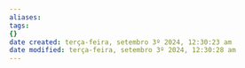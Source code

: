 ```yaml
---
aliases: 
tags: 
{}
date created: terça-feira, setembro 3º 2024, 12:30:23 am
date modified: terça-feira, setembro 3º 2024, 12:30:28 am
---
```

